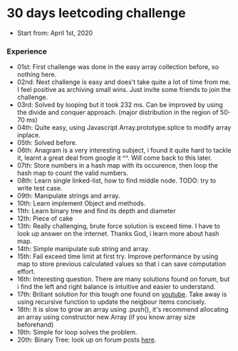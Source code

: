 # 30 days leetcoding challenge

- Start from: April 1st, 2020

### Experience

- 01st: First challenge was done in the easy array collection before, so nothing here.
- 02nd: Next challenge is easy and does't take quite a lot of time from me. I feel positive as archiving small wins. Just invite some friends to join the challenge.
- 03rd: Solved by looping but it took 232 ms. Can be improved by using the divide and conquer approach. (major distribution in the region of 50-70 ms)
- 04th: Quite easy, using Javascript Array.prototype.splice to modify array inplace.
- 05th: Solved before.
- 06th: Anagram is a very interesting subject, i found it quite hard to tackle it, learnt a great deal from google it ^^. Will come back to this later.
- 07th: Store numbers in a hash map with its occurence, then loop the hash map to count the valid numbers.
- 08th: Learn single linked-list, how to find middle node. TODO: try to write test case.
- 09th: Manipulate strings and array.
- 10th: Learn implement Object and methods.
- 11th: Learn binary tree and find its depth and diameter
- 12th: Piece of cake
- 13th: Really challenging, brute force solution is exceed time. I have to look up answer on the internet. Thanks God, i learn more about hash map.
- 14th: Simple manipulate sub string and array.
- 15th: Fail exceed time limit at first try. Improve performance by using map to store previous calculated values so that i can save computation effort.
- 16th: Interesting question. There are many solutions found on forum, but i find the left and right balance is intuitive and easier to understand.
- 17th: Briliant solution for this tough one found on [youtube](1). Take away is using recursive function to update the neigbour items concisely.
- 18th: It is slow to grow an array using .push(), it's recommend allocating an array using constructor new Array (if you know array size beforehand)
- 19th: Simple for loop solves the problem.
- 20th: Binary Tree: look up on forum posts [here](2).

[1]:https://www.youtube.com/watch?v=CLvNe-8-6s8
[2]:https://leetcode.com/problems/construct-binary-search-tree-from-preorder-traversal/discuss?currentPage=1&orderBy=most_votes&query=
